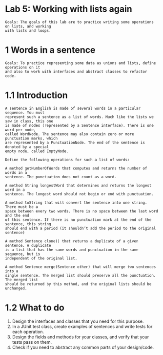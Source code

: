 # Lab 5: Working with lists again

```
Goals: The goals of this lab are to practice writing some operations on lists, and working
with lists and loops.
```
# 1 Words in a sentence

```
Goals: To practice representing some data as unions and lists, define operations on it
and also to work with interfaces and abstract classes to refactor code.
```
# 1.1 Introduction

```
A sentence in English is made of several words in a particular sequence. You must
represent such a sentence as a list of words. Much like the lists we saw in class, this one
is made of nodes (represented by a Sentence interface). There is one word per node,
called WordNode. The sentence may also contain zero or more punctuation marks, which
are represented by a PunctuationNode. The end of the sentence is denoted by a special
empty node, called EmptyNode.
```
```
Define the following operations for such a list of words:
```
```
A method getNumberOfWords that computes and returns the number of words in a
sentence. The punctuation does not count as a word.
```
```
A method String longestWord that determines and returns the longest word in a
sentence. The longest word should not begin or end with punctuation.
```
```
A method toString that will convert the sentence into one string. There must be a
space between every two words. There is no space between the last word and the end
of this sentence. If there is no punctuation mark at the end of the sentence, this string
should end with a period (it shouldn’t add the period to the original sentence)
```
```
A method Sentence clone() that returns a duplicate of a given sentence. A duplicate
is a list that has the same words and punctuation in the same sequence, but is
independent of the original list.
```
```
A method Sentence merge(Sentence other) that will merge two sentences into a
single sentence. The merged list should preserve all the punctuation. The merged list
should be returned by this method, and the original lists should be unchanged.
```
# 1.2 What to do

1. Design the interfaces and classes that you need for this purpose.
2. In a JUnit test class, create examples of sentences and write tests for each operation.
3. Design the fields and methods for your classes, and verify that your tests pass on
    them.
4. Check if you need to abstract any common parts of your design/code.

```


